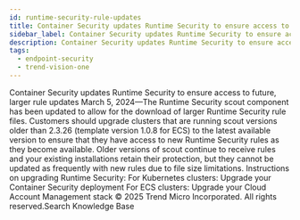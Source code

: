 ```yaml
---
id: runtime-security-rule-updates
title: Container Security updates Runtime Security to ensure access to future, larger rule updates
sidebar_label: Container Security updates Runtime Security to ensure access to future, larger rule updates
description: Container Security updates Runtime Security to ensure access to future, larger rule updates
tags:
  - endpoint-security
  - trend-vision-one
---
```


 Container Security updates Runtime Security to ensure access to future, larger rule updates March 5, 2024—The Runtime Security scout component has been updated to allow for the download of larger Runtime Security rule files. Customers should upgrade clusters that are running scout versions older than 2.3.26 (template version 1.0.8 for ECS) to the latest available version to ensure that they have access to new Runtime Security rules as they become available. Older versions of scout continue to receive rules and your existing installations retain their protection, but they cannot be updated as frequently with new rules due to file size limitations. Instructions on upgrading Runtime Security: For Kubernetes clusters: Upgrade your Container Security deployment For ECS clusters: Upgrade your Cloud Account Management stack © 2025 Trend Micro Incorporated. All rights reserved.Search Knowledge Base